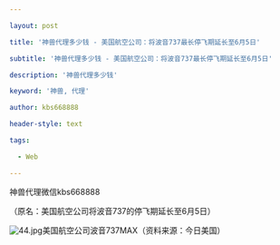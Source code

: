 ---
layout: post
title: '神兽代理多少钱 - 美国航空公司：将波音737最长停飞期延长至6月5日'
subtitle: '神兽代理多少钱 - 美国航空公司：将波音737最长停飞期延长至6月5日'
description: '神兽代理多少钱'
keyword: '神兽, 代理'
author: kbs668888
header-style: text
tags:
  - Web
---
神兽代理微信kbs668888

（原名：美国航空公司将波音737的停飞期延长至6月5日）

![44.jpg](http://crawl.ws.126.net/862bebc8c9de06db695a2c345c9589b0.jpg)美国航空公司波音737MAX（资料来源：今日美国）

